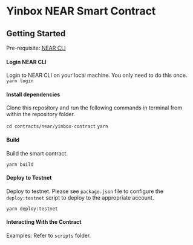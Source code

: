 # Yinbox NEAR Smart Contract

## Getting Started

Pre-requisite: [NEAR CLI](https://docs.near.org/docs/tools/near-cli#installation)

#### Login NEAR CLI
Login to NEAR CLI on your local machine. You only need to do this once.
`yarn login`

#### Install dependencies
Clone this repository and run the following commands in terminal from within the repository folder.

`cd contracts/near/yinbox-contract`
`yarn`

#### Build
Build the smart contract.

`yarn build`

#### Deploy to Testnet
Deploy to testnet. Please see `package.json` file to configure the `deploy:testnet` script to deploy to the appropriate account.

`yarn deploy:testnet`

#### Interacting With the Contract

Examples: Refer to `scripts` folder.
